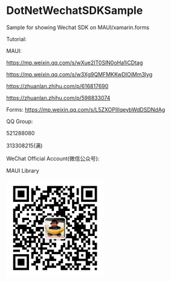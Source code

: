# DotNetWechatSDKSample
Sample for showing Wechat SDK on MAUI/xamarin.forms

Tutorial:

MAUI: 

https://mp.weixin.qq.com/s/wXue2IT0SlN0oHa1iCDtag

https://mp.weixin.qq.com/s/w3Xg9QMFMKKwDlOiMm3lyg

https://zhuanlan.zhihu.com/p/616817690

https://zhuanlan.zhihu.com/p/598833074

Forms: https://mp.weixin.qq.com/s/L5ZXOPIIlqeybWdDSDNdAg


QQ Group:

521288080

313308215(满)

WeChat Official Account(微信公众号):

MAUI Library

<img src="https://github.com/jingliancui/DotNetWechatSDKSample/blob/master/Images/wechatqrcode.jpg?raw=true"/>
